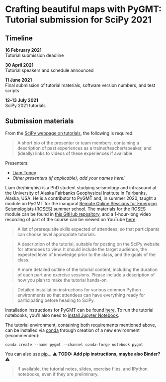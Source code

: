 # Crafting beautiful maps with PyGMT: Tutorial submission for SciPy 2021

## Timeline

**16 February 2021**  
Tutorial submission deadline

**30 April 2021**  
Tutorial speakers and schedule announced

**11 June 2021**  
Final submission of tutorial materials, software version numbers, and test
scripts

**12–13 July 2021**  
SciPy 2021 tutorials

## Submission materials

From the
[SciPy webpage on tutorials](https://www.scipy2021.scipy.org/tutorials), the
following is required:

> A short bio of the presenter or team members, containing a description of
  past experiences as a trainer/teacher/speaker, and (ideally) links to videos
  of these experiences if available.

Presenters:
* [Liam Toney](https://liam.earth/)
* *Other presenters (if applicable), add your names here!*

Liam (he/him/his) is a PhD student studying seismology and infrasound at the
University of Alaska Fairbanks Geophysical Institute in Fairbanks, Alaska, USA.
He is a contributor to PyGMT and, in summer 2020, taught a module on PyGMT for
the inaugural
[Remote Online Sessions for Emerging Seismologists (ROSES)](https://www.iris.edu/hq/inclass/course/roses)
summer school. The materials for the ROSES module can be found in
[this GitHub repository](https://github.com/fdannemanndugick/roses2020), and a
1-hour-long video recording of part of the course can be viewed on YouTube
[here](https://youtu.be/SSIGJEe0BIk).

> A list of prerequisite skills expected of attendees, so that participants can
  choose level appropriate tutorials.

> A description of the tutorial, suitable for posting on the SciPy website for
  attendees to view. It should include the target audience, the expected level
  of knowledge prior to the class, and the goals of the class.

> A more detailed outline of the tutorial content, including the duration of
  each part and exercise sessions. Please include a description of how you plan
  to make the tutorial hands-on.

> Detailed installation instructions for various common Python environments so
  that attendees can have everything ready for participating before heading to
  SciPy.

Installation instructions for PyGMT can be found
[here](https://www.pygmt.org/latest/install.html). To run the tutorial
notebooks, you'll also need to
[install Jupyter Notebook](https://jupyter.org/install).

The tutorial environment, containing both requirements mentioned above, can be
installed via [conda](https://docs.conda.io/en/latest/) through creation of a
new environment (recommended):
```
conda create --name pygmt --channel conda-forge notebook pygmt
```

You can also use [pip](https://pip.pypa.io/en/stable/)... ⚠️  **TODO: Add pip
instructions, maybe also Binder?** ⚠️

> If available, the tutorial notes, slides, exercise files, and IPython
  notebooks, even if they are preliminary.
